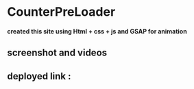 # CounterPreLoader

#### created this site using Html + css + js and GSAP for animation

## screenshot and videos




## deployed link :  